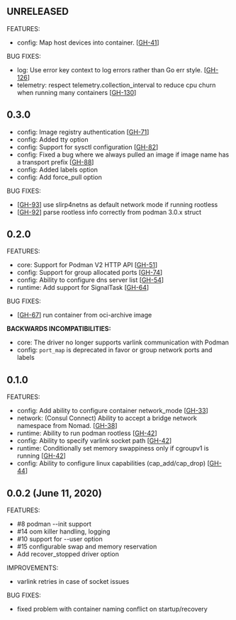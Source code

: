 ## UNRELEASED

FEATURES:
* config: Map host devices into container. [[GH-41](https://github.com/hashicorp/nomad-driver-podman/pull/41)]

BUG FIXES:
* log: Use error key context to log errors rather than Go err style. [[GH-126](https://github.com/hashicorp/nomad-driver-podman/pull/126)]
* telemetry: respect telemetry.collection_interval to reduce cpu churn when running many containers [[GH-130](https://github.com/hashicorp/nomad-driver-podman/pull/130)]

## 0.3.0

* config: Image registry authentication [[GH-71](https://github.com/hashicorp/nomad-driver-podman/issues/71)]
* config: Added tty option
* config: Support for sysctl configuration [[GH-82](https://github.com/hashicorp/nomad-driver-podman/issues/82)]
* config: Fixed a bug where we always pulled an image if image name has a transport prefix [[GH-88](https://github.com/hashicorp/nomad-driver-podman/pull/88)]
* config: Added labels option
* config: Add force_pull option

BUG FIXES:
* [[GH-93](https://github.com/hashicorp/nomad-driver-podman/issues/93)] use slirp4netns as default network mode if running rootless
* [[GH-92](https://github.com/hashicorp/nomad-driver-podman/issues/92)] parse rootless info correctly from podman 3.0.x struct

## 0.2.0

FEATURES:

* core: Support for Podman V2 HTTP API [[GH-51](https://github.com/hashicorp/nomad-driver-podman/issues/51)]
* config: Support for group allocated ports [[GH-74](https://github.com/hashicorp/nomad-driver-podman/issues/74)]
* config:  Ability to configure dns server list [[GH-54](https://github.com/hashicorp/nomad-driver-podman/issues/54)]
* runtime:  Add support for SignalTask [[GH-64](https://github.com/hashicorp/nomad-driver-podman/issues/64)]

BUG FIXES:

* [[GH-67](https://github.com/hashicorp/nomad-driver-podman/issues/67)] run container from oci-archive image


__BACKWARDS INCOMPATIBILITIES:__

* core: The driver no longer supports varlink communication with Podman
* config: `port_map` is deprecated in favor or group network ports and labels

## 0.1.0

FEATURES:

* config: Add ability to configure container network_mode [[GH-33](https://github.com/hashicorp/nomad-driver-podman/issues/33)]
* network: (Consul Connect) Ability to accept a bridge network namespace from Nomad. [[GH-38](https://github.com/hashicorp/nomad-driver-podman/issues/38)]
* runtime: Ability to run podman rootless [[GH-42](https://github.com/hashicorp/nomad-driver-podman/issues/42)]
* config: Ability to specify varlink socket path [[GH-42](https://github.com/hashicorp/nomad-driver-podman/issues/42)]
* runtime: Conditionally set memory swappiness only if cgroupv1 is running [[GH-42](https://github.com/hashicorp/nomad-driver-podman/issues/42)]
* config: Ability to configure linux capabilities (cap_add/cap_drop) [[GH-44](https://github.com/hashicorp/nomad-driver-podman/issues/44)]

## 0.0.2 (June 11, 2020)

FEATURES:

* #8 podman --init support
* #14 oom killer handling, logging
* #10 support for --user option
* #15 configurable swap and memory reservation
* Add recover_stopped driver option

IMPROVEMENTS:

* varlink retries in case of socket issues

BUG FIXES:

* fixed problem with container naming conflict on startup/recovery
